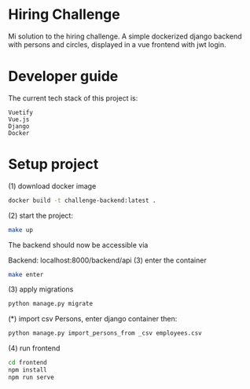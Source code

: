 # Hiring Challenge 

Mi solution to the hiring challenge. A simple dockerized django backend with persons and circles, displayed in a vue frontend with jwt login.

# Developer guide

The current tech stack of this project is:

    Vuetify
    Vue.js
    Django
    Docker


# Setup project
(1) download docker image
```bash
docker build -t challenge-backend:latest .
```

(2) start the project:
```bash
make up
```
The backend should now be accessible via

Backend:  localhost:8000/backend/api
(3) enter the container 
```bash
make enter
```
(3) apply migrations
```bash
python manage.py migrate
```

(*) import csv Persons, enter django container then:
```bash
python manage.py import_persons_from _csv employees.csv
```

(4) run frontend
```bash
cd frontend
npm install
npm run serve
```

